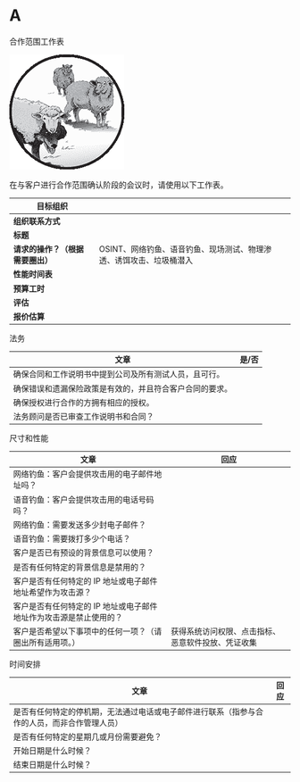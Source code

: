 # A

合作范围工作表

![](img/chapterart.png)

在与客户进行合作范围确认阶段的会议时，请使用以下工作表。

| **目标组织** |  |
| --- | --- |
| **组织联系方式** |  |
| **标题** |  |
| **请求的操作？（根据需要圈出）** | OSINT、网络钓鱼、语音钓鱼、现场测试、物理渗透、诱饵攻击、垃圾桶潜入 |
| **性能时间表** |  |
| **预算工时** |  |
| **评估** |  |
| **报价估算** |  |

法务

| **文章** | **是/否** |
| --- | --- |
| 确保合同和工作说明书中提到公司及所有测试人员，且可行。 |  |
| 确保错误和遗漏保险政策是有效的，并且符合客户合同的要求。 |  |
| 确保授权进行合作的方拥有相应的授权。 |  |
| 法务顾问是否已审查工作说明书和合同？ |  |

尺寸和性能

| **文章** | **回应** |
| --- | --- |
| 网络钓鱼：客户会提供攻击用的电子邮件地址吗？ |  |
| 语音钓鱼：客户会提供攻击用的电话号码吗？ |  |
| 网络钓鱼：需要发送多少封电子邮件？ |  |
| 语音钓鱼：需要拨打多少个电话？ |  |
| 客户是否已有预设的背景信息可以使用？ |  |
| 是否有任何特定的背景信息是禁用的？ |  |
| 客户是否有任何特定的 IP 地址或电子邮件地址希望作为攻击源？ |  |
| 客户是否有任何特定的 IP 地址或电子邮件地址作为攻击源是禁止使用的？ |  |
| 客户是否希望以下事项中的任何一项？（请圈出所有适用项。） | 获得系统访问权限、点击指标、恶意软件投放、凭证收集 |

时间安排

| **文章** | **回应** |
| --- | --- |
| 是否有任何特定的停机期，无法通过电话或电子邮件进行联系（指参与合作的人员，而非合作管理人员） |  |
| 是否有任何特定的星期几或月份需要避免？ |  |
| 开始日期是什么时候？ |  |
| 结束日期是什么时候？ |  |

